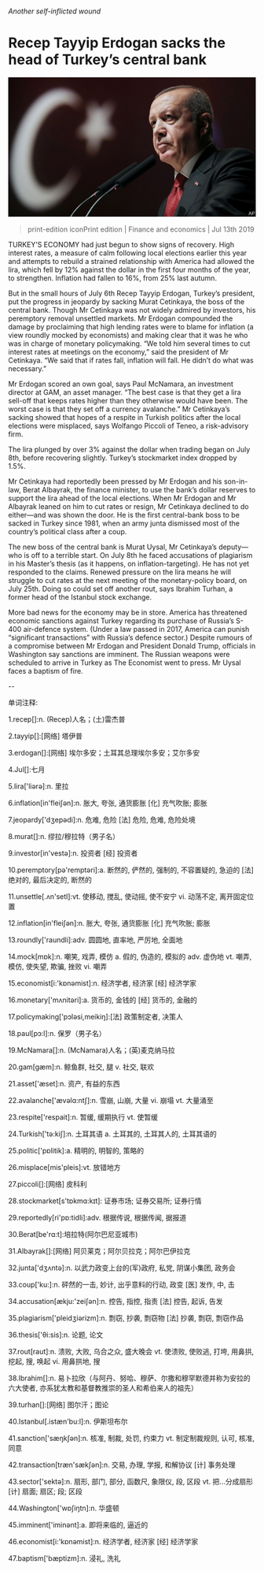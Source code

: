 ###### Another self-inflicted wound

# Recep Tayyip Erdogan sacks the head of Turkey’s central bank 

![image](images/20190713_FNP503.jpg) 

> print-edition iconPrint edition | Finance and economics | Jul 13th 2019 

TURKEY’S ECONOMY had just begun to show signs of recovery. High interest rates, a measure of calm following local elections earlier this year and attempts to rebuild a strained relationship with America had allowed the lira, which fell by 12% against the dollar in the first four months of the year, to strengthen. Inflation had fallen to 16%, from 25% last autumn. 

But in the small hours of July 6th Recep Tayyip Erdogan, Turkey’s president, put the progress in jeopardy by sacking Murat Cetinkaya, the boss of the central bank. Though Mr Cetinkaya was not widely admired by investors, his peremptory removal unsettled markets. Mr Erdogan compounded the damage by proclaiming that high lending rates were to blame for inflation (a view roundly mocked by economists) and making clear that it was he who was in charge of monetary policymaking. “We told him several times to cut interest rates at meetings on the economy,” said the president of Mr Cetinkaya. “We said that if rates fall, inflation will fall. He didn’t do what was necessary.” 

Mr Erdogan scored an own goal, says Paul McNamara, an investment director at GAM, an asset manager. “The best case is that they get a lira sell-off that keeps rates higher than they otherwise would have been. The worst case is that they set off a currency avalanche.” Mr Cetinkaya’s sacking showed that hopes of a respite in Turkish politics after the local elections were misplaced, says Wolfango Piccoli of Teneo, a risk-advisory firm. 

The lira plunged by over 3% against the dollar when trading began on July 8th, before recovering slightly. Turkey’s stockmarket index dropped by 1.5%. 

Mr Cetinkaya had reportedly been pressed by Mr Erdogan and his son-in-law, Berat Albayrak, the finance minister, to use the bank’s dollar reserves to support the lira ahead of the local elections. When Mr Erdogan and Mr Albayrak leaned on him to cut rates or resign, Mr Cetinkaya declined to do either—and was shown the door. He is the first central-bank boss to be sacked in Turkey since 1981, when an army junta dismissed most of the country’s political class after a coup. 

The new boss of the central bank is Murat Uysal, Mr Cetinkaya’s deputy—who is off to a terrible start. On July 8th he faced accusations of plagiarism in his Master’s thesis (as it happens, on inflation-targeting). He has not yet responded to the claims. Renewed pressure on the lira means he will struggle to cut rates at the next meeting of the monetary-policy board, on July 25th. Doing so could set off another rout, says Ibrahim Turhan, a former head of the Istanbul stock exchange. 

More bad news for the economy may be in store. America has threatened economic sanctions against Turkey regarding its purchase of Russia’s S-400 air-defence system. (Under a law passed in 2017, America can punish “significant transactions” with Russia’s defence sector.) Despite rumours of a compromise between Mr Erdogan and President Donald Trump, officials in Washington say sanctions are imminent. The Russian weapons were scheduled to arrive in Turkey as The Economist went to press. Mr Uysal faces a baptism of fire. 

-- 

 单词注释:

1.recep[]:n. (Recep)人名；(土)雷杰普 

2.tayyip[]:[网络] 塔伊普 

3.erdogan[]:[网络] 埃尔多安；土耳其总理埃尔多安；艾尔多安 

4.Jul[]:七月 

5.lira['liәrә]:n. 里拉 

6.inflation[in'fleiʃәn]:n. 胀大, 夸张, 通货膨胀 [化] 充气吹胀; 膨胀 

7.jeopardy['dʒepәdi]:n. 危难, 危险 [法] 危险, 危难, 危险处境 

8.murat[]:n. 缪拉/穆拉特（男子名） 

9.investor[in'vestә]:n. 投资者 [经] 投资者 

10.peremptory[pә'remptәri]:a. 断然的, 俨然的, 强制的, 不容置疑的, 急迫的 [法] 绝对的, 最后决定的, 断然的 

11.unsettle[.ʌn'setl]:vt. 使移动, 搅乱, 使动摇, 使不安宁 vi. 动荡不定, 离开固定位置 

12.inflation[in'fleiʃәn]:n. 胀大, 夸张, 通货膨胀 [化] 充气吹胀; 膨胀 

13.roundly['raundli]:adv. 圆圆地, 直率地, 严厉地, 全面地 

14.mock[mɒk]:n. 嘲笑, 戏弄, 模仿 a. 假的, 伪造的, 模拟的 adv. 虚伪地 vt. 嘲弄, 模仿, 使失望, 欺骗, 挫败 vi. 嘲弄 

15.economist[i:'kɒnәmist]:n. 经济学者, 经济家 [经] 经济学家 

16.monetary['mʌnitәri]:a. 货币的, 金钱的 [经] 货币的, 金融的 

17.policymaking['pɔlәsi,meikiŋ]:[法] 政策制定者, 决策人 

18.paul[pɔ:l]:n. 保罗（男子名） 

19.McNamara[]:n. (McNamara)人名；(英)麦克纳马拉 

20.gam[gæm]:n. 鲸鱼群, 社交, 腿 v. 社交, 联欢 

21.asset['æset]:n. 资产, 有益的东西 

22.avalanche['ævәlɑ:ntʃ]:n. 雪崩, 山崩, 大量 vi. 崩塌 vt. 大量涌至 

23.respite['respait]:n. 暂缓, 缓期执行 vt. 使暂缓 

24.Turkish['tә:kiʃ]:n. 土耳其语 a. 土耳其的, 土耳其人的, 土耳其语的 

25.politic['pɒlitik]:a. 精明的, 明智的, 策略的 

26.misplace[mis'pleis]:vt. 放错地方 

27.piccoli[]:[网络] 皮科利 

28.stockmarket[s'tɒkmɑ:kɪt]: 证券市场; 证券交易所; 证券行情 

29.reportedly[ri'pɒ:tidli]:adv. 根据传说, 根据传闻, 据报道 

30.Berat[be'rɑ:t]:培拉特(阿尔巴尼亚城市) 

31.Albayrak[]:[网络] 阿贝莱克；阿尔贝拉克；阿尔巴伊拉克 

32.junta['dʒʌntә]:n. 以武力政变上台的(军)政府, 私党, 阴谋小集团, 政务会 

33.coup['ku:]:n. 砰然的一击, 妙计, 出乎意料的行动, 政变 [医] 发作, 中, 击 

34.accusation[ækju:'zeiʃәn]:n. 控告, 指控, 指责 [法] 控告, 起诉, 告发 

35.plagiarism['pleidʒiәrizm]:n. 剽窃, 抄袭, 剽窃物 [法] 抄袭, 剽窃, 剽窃作品 

36.thesis['θi:sis]:n. 论题, 论文 

37.rout[raut]:n. 溃败, 大败, 乌合之众, 盛大晚会 vt. 使溃败, 使败逃, 打垮, 用鼻拱, 挖起, 搜, 唤起 vi. 用鼻拱地, 搜 

38.Ibrahim[]:n. 易卜拉欣（与阿丹、努哈、穆萨、尔撒和穆罕默德并称为安拉的六大使者, 亦系犹太教和基督教推崇的圣人和希伯来人的祖先） 

39.turhan[]:[网络] 图尔汗；图论 

40.Istanbul[.istæn'bu:l]:n. 伊斯坦布尔 

41.sanction['sæŋkʃәn]:n. 核准, 制裁, 处罚, 约束力 vt. 制定制裁规则, 认可, 核准, 同意 

42.transaction[træn'sækʃәn]:n. 交易, 办理, 学报, 和解协议 [计] 事务处理 

43.sector['sektә]:n. 扇形, 部门, 部分, 函数尺, 象限仪, 段, 区段 vt. 把...分成扇形 [计] 扇面; 扇区; 段; 区段 

44.Washington['wɒʃiŋtn]:n. 华盛顿 

45.imminent['iminәnt]:a. 即将来临的, 逼近的 

46.economist[i:'kɒnәmist]:n. 经济学者, 经济家 [经] 经济学家 

47.baptism['bæptizm]:n. 浸礼, 洗礼 

